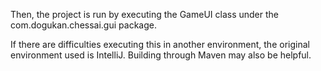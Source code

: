 Then, the project is run by executing the GameUI class under the com.dogukan.chessai.gui
package.

If there are difficulties executing this in another environment, the original environment used is IntelliJ.
Building through Maven may also be helpful.